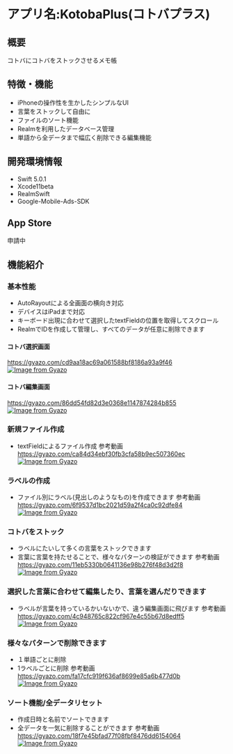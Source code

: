 # アプリ名:KotobaPlus(コトバプラス)
## 概要
コトバにコトバをストックさせるメモ帳
## 特徴・機能
- iPhoneの操作性を生かしたシンプルなUI
- 言葉をストックして自由に
- ファイルのソート機能
- Realmを利用したデータベース管理
- 単語から全データまで幅広く削除できる編集機能

## 開発環境情報
- Swift 5.0.1
- Xcode11beta
- RealmSwift
- Google-Mobile-Ads-SDK

## App Store
申請中

## 機能紹介

### 基本性能
- AutoRayoutによる全画面の横向き対応
- デバイスはiPadまで対応
- キーボード出現に合わせて選択したtextFieldの位置を取得してスクロール
- RealmでIDを作成して管理し、すべてのデータが任意に削除できます
#### コトバ選択画面
https://gyazo.com/cd9aa18ac69a061588bf8186a93a9f46
[![Image from Gyazo](https://i.gyazo.com/cd9aa18ac69a061588bf8186a93a9f46.png)](https://gyazo.com/cd9aa18ac69a061588bf8186a93a9f46)
#### コトバ編集画面
https://gyazo.com/86dd54fd82d3e0368e1147874284b855
[![Image from Gyazo](https://i.gyazo.com/86dd54fd82d3e0368e1147874284b855.png)](https://gyazo.com/86dd54fd82d3e0368e1147874284b855)

### 新規ファイル作成
- textFieldによるファイル作成
参考動画
https://gyazo.com/ca84d34ebf30fb3cfa58b9ec507360ec
[![Image from Gyazo](https://i.gyazo.com/ca84d34ebf30fb3cfa58b9ec507360ec.gif)](https://gyazo.com/ca84d34ebf30fb3cfa58b9ec507360ec)

### ラベルの作成
- ファイル別にラベル(見出しのようなもの)を作成できます
参考動画
https://gyazo.com/6f9537d1bc2021d59a2f4ca0c92dfe84
[![Image from Gyazo](https://i.gyazo.com/6f9537d1bc2021d59a2f4ca0c92dfe84.gif)](https://gyazo.com/6f9537d1bc2021d59a2f4ca0c92dfe84)

### コトバをストック
- ラベルにたいして多くの言葉をストックできます
- 言葉に言葉を持たせることで、様々なパターンの検証ができます
参考動画
https://gyazo.com/11eb5330b0641136e98b276f48d3d2f8
[![Image from Gyazo](https://i.gyazo.com/11eb5330b0641136e98b276f48d3d2f8.gif)](https://gyazo.com/11eb5330b0641136e98b276f48d3d2f8)

### 選択した言葉に合わせて編集したり、言葉を選んだりできます
- ラベルが言葉を持っているかいないかで、違う編集画面に飛びます
参考動画
https://gyazo.com/4c948765c822cf967e4c55b67d8edff5
[![Image from Gyazo](https://i.gyazo.com/4c948765c822cf967e4c55b67d8edff5.gif)](https://gyazo.com/4c948765c822cf967e4c55b67d8edff5)

### 様々なパターンで削除できます
- １単語ごとに削除
- 1ラベルごとに削除
参考動画
https://gyazo.com/fa17cfc919f636af8699e85a6b477d0b
[![Image from Gyazo](https://i.gyazo.com/fa17cfc919f636af8699e85a6b477d0b.gif)](https://gyazo.com/fa17cfc919f636af8699e85a6b477d0b)

### ソート機能/全データリセット
- 作成日時と名前でソートできます
- 全データを一気に削除することができます
参考動画
https://gyazo.com/18f7e45bfad77f08fbf8476dd6154064
[![Image from Gyazo](https://i.gyazo.com/18f7e45bfad77f08fbf8476dd6154064.gif)](https://gyazo.com/18f7e45bfad77f08fbf8476dd6154064)
